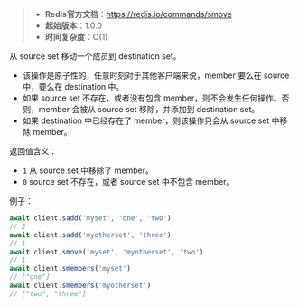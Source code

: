> - **Redis官方文档**：https://redis.io/commands/smove
> - **起始版本**：1.0.0
> - **时间复杂度**：O(1)

从 source set 移动一个成员到 destination set。

- 该操作是原子性的，任意时刻对于其他客户端来说，member 要么在 source 中，要么在 destination 中。
- 如果 source set 不存在，或者没有包含 member，则不会发生任何操作。否则，member 会被从 source set 移除，并添加到 destination set。
- 如果 destination 中已经存在了 member，则该操作只会从 source set 中移除 member。

返回值含义：
- `1` 从 source set 中移除了 member。
- `0` source set 不存在，或者 source set 中不包含 member。

例子：

```typescript
await client.sadd('myset', 'one', 'two')
// 2
await client.sadd('myotherset', 'three')
// 1
await client.smove('myset', 'myotherset', 'two')
// 1
await client.smembers('myset')
// ["one"]
await client.smembers('myotherset')
// ["two", "three"]
```
